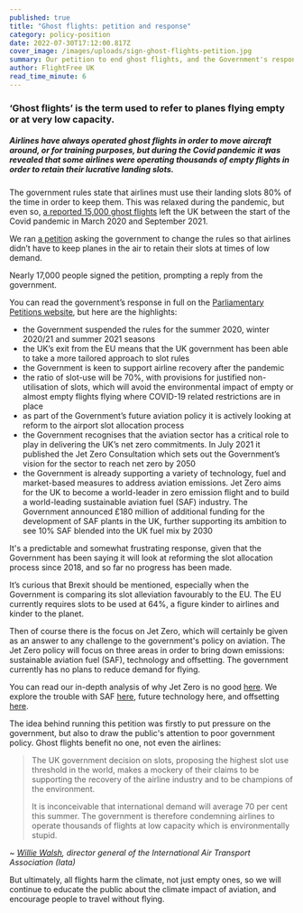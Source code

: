 ```yaml
---
published: true
title: "Ghost flights: petition and response"
category: policy-position
date: 2022-07-30T17:12:00.817Z
cover_image: /images/uploads/sign-ghost-flights-petition.jpg
summary: Our petition to end ghost flights, and the Government's response
author: FlightFree UK
read_time_minute: 6
---
```

### ‘Ghost flights’ is the term used to refer to planes flying empty or at very low capacity.

##### Airlines have always operated ghost flights in order to move aircraft around, or for training purposes, but during the Covid pandemic it was revealed that some airlines were operating thousands of empty flights in order to retain their lucrative landing slots. 

The government rules state that airlines must use their landing slots 80% of the time in order to keep them. This was relaxed during the pandemic, but even so, [a reported 15,000 ghost flights](https://www.theguardian.com/environment/2022/mar/31/ghost-flights-from-uk-running-at-500-a-month-data-reveals) left the UK between the start of the Covid pandemic in March 2020 and September 2021.

We ran [a petition](https://petition.parliament.uk/petitions/605749) asking the government to change the rules so that airlines didn’t have to keep planes in the air to retain their slots at times of low demand. 

Nearly 17,000 people signed the petition, prompting a reply from the government. 

You can read the government’s response in full on the [Parliamentary Petitions website](https://petition.parliament.uk/petitions/605749), but here are the highlights:

* the Government suspended the rules for the summer 2020, winter 2020/21 and summer 2021 seasons
* the UK’s exit from the EU means that the UK government has been able to take a more tailored approach to slot rules
* the Government is keen to support airline recovery after the pandemic
* the ratio of slot-use will be 70%, with provisions for justified non-utilisation of slots, which will avoid the environmental impact of empty or almost empty flights flying where COVID-19 related restrictions are in place
* as part of the Government’s future aviation policy it is actively looking at reform to the airport slot allocation process
* the Government recognises that the aviation sector has a critical role to play in delivering the UK’s net zero commitments. In July 2021 it published the Jet Zero Consultation which sets out the Government’s vision for the sector to reach net zero by 2050
* the Government is already supporting a variety of technology, fuel and market-based measures to address aviation emissions. Jet Zero aims for the UK to become a world-leader in zero emission flight and to build a world-leading sustainable aviation fuel (SAF) industry. The Government announced £180 million of additional funding for the development of SAF plants in the UK, further supporting its ambition to see 10% SAF blended into the UK fuel mix by 2030

It's a predictable and somewhat frustrating response, given that the Government has been saying it will look at reforming the slot allocation process since 2018, and so far no progress has been made.

It’s curious that Brexit should be mentioned, especially when the Government is comparing its slot alleviation favourably to the EU. The EU currently requires slots to be used at 64%, a figure kinder to airlines and kinder to the planet.

Then of course there is the focus on Jet Zero, which will certainly be given as an answer to any challenge to the government's policy on aviation. The Jet Zero policy will focus on three areas in order to bring down emissions: sustainable aviation fuel (SAF), technology and offsetting. The government currently has no plans to reduce demand for flying. 

You can read our in-depth analysis of why Jet Zero is no good [here](/post/whats-wrong-with-jet-zero/). We explore the trouble with SAF [here](/post/the-trouble-with-saf/), future technology here, and offsetting [here](/post/podcast-series-episode-5-carbon-offsets).

The idea behind running this petition was firstly to put pressure on the government, but also to draw the public's attention to poor government policy. Ghost flights benefit no one, not even the airlines: 

> The UK government decision on slots, proposing the highest slot use threshold in the world, makes a mockery of their claims to be supporting the recovery of the airline industry and to be champions of the environment.
>
> It is inconceivable that international demand will average 70 per cent this summer. The government is therefore condemning airlines to operate thousands of flights at low capacity which is environmentally stupid.

*~ [Willie Walsh](https://www.independent.co.uk/travel/news-and-advice/airline-slots-heathrow-airport-ghost-flights-b1999038.html), director general of the International Air Transport Association (Iata)*

But ultimately, all flights harm the climate, not just empty ones, so we will continue to educate the public about the climate impact of aviation, and encourage people to travel without flying.